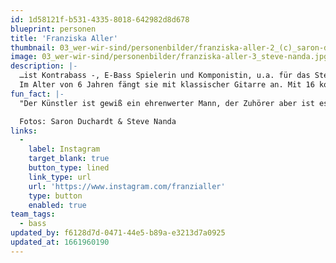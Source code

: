 ```yaml
---
id: 1d58121f-b531-4335-8018-642982d8d678
blueprint: personen
title: 'Franziska Aller'
thumbnail: 03_wer-wir-sind/personenbilder/franziska-aller-2_(c)_saron-duchardt.jpg
image: 03_wer-wir-sind/personenbilder/franziska-aller-3_steve-nanda.jpg
description: |-
  …ist Kontrabass -, E-Bass Spielerin und Komponistin, u.a. für das Stegreif Orchester.
  Im Alter von 6 Jahren fängt sie mit klassischer Gitarre an. Mit 16 kommt sie zum E-Bass und später zum Kontrabass. Franzi studierte an der Musikhochschule Mainz Musik und arbeitet unter anderem mit Tony Lakatos, Quique Senesi, Hr Big Band uvm. Als Session Musikerin spielt Aller in einem weiten Spektrum an Stilen, von Oper bis kleinen Ensembles, mit Hang zur Improvisation.
fun_fact: |-
  "Der Künstler ist gewiß ein ehrenwerter Mann, der Zuhörer aber ist es noch mehr. Warum ist es leichter, die Leute zu langweilen, als sie zu unterhalten?" - John Cage

  Fotos: Saron Duchardt & Steve Nanda
links:
  -
    label: Instagram
    target_blank: true
    button_type: lined
    link_type: url
    url: 'https://www.instagram.com/franzialler'
    type: button
    enabled: true
team_tags:
  - bass
updated_by: f6128d7d-0471-44e5-b89a-e3213d7a0925
updated_at: 1661960190
---
```

